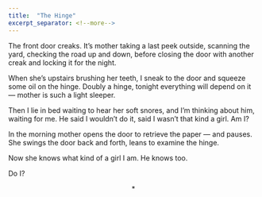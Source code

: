 ```yaml
---
title:  "The Hinge"
excerpt_separator: <!--more-->
---
```

The front door creaks. It’s mother taking a last peek outside, scanning the yard, checking the road up and down, before closing the door with another creak and locking it for the night.

When she’s upstairs brushing her teeth, I sneak to the door and squeeze some oil on the hinge.<!--more--> Doubly a hinge, tonight everything will depend on it — mother is such a light sleeper.

Then I lie in bed waiting to hear her soft snores, and I’m thinking about him, waiting for me. He said I wouldn’t do it, said I wasn’t that kind a girl. Am I?

In the morning mother opens the door to retrieve the paper — and pauses. She swings the door back and forth, leans to examine the hinge.

Now she knows what kind of a girl I am. He knows too.

Do I?

<p style="text-align: center;"> * </p>
